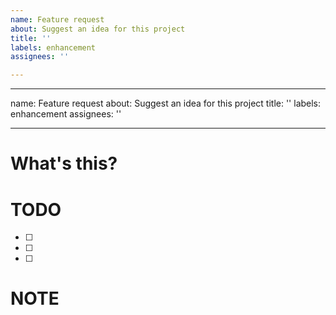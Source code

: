 ```yaml
---
name: Feature request
about: Suggest an idea for this project
title: ''
labels: enhancement
assignees: ''

---
```


---
name: Feature request
about: Suggest an idea for this project
title: ''
labels: enhancement
assignees: ''

---

# What's this?


# TODO
- [ ] 

- [ ] 

- [ ] 

# NOTE
